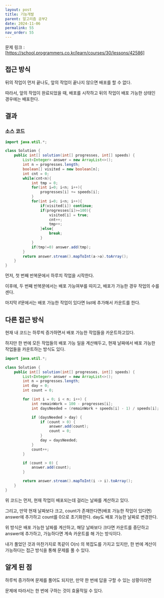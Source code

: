 ```yaml
---
layout: post
title: 기능개발
parent: 알고리즘 공부2
date: 2024-11-06
permalink: 55
nav_order: 55
---
```


문제 링크 : [https://school.programmers.co.kr/learn/courses/30/lessons/42586]

## 접근 방식

뒤의 작업이 먼저 끝나도, 앞의 작업이 끝나지 않으면 배포를 할 수 없다.

따라서, 앞의 작업이 완료되었을 때, 배포를 시작하고 뒤의 작업이 배포 가능한 상태인 경우에는 배포한다.

## 결과

### 소스 코드

```java
import java.util.*;

class Solution {
    public int[] solution(int[] progresses, int[] speeds) {
        List<Integer> answer = new ArrayList<>();
        int n = progresses.length;
        boolean[] visited = new boolean[n];
        int cnt = 0;
        while(cnt<n){
            int tmp = 0;
            for(int i=0; i<n; i++){
                progresses[i] += speeds[i];
            }
            for(int i=0; i<n; i++){
                if(visited[i]) continue;
                if(progresses[i]>=100){
                    visited[i] = true;
                    cnt++;
                    tmp++;
                }else{
                    break;
                }
            }
            if(tmp!=0) answer.add(tmp);
        }
        return answer.stream().mapToInt(a->a).toArray();
    }
}
```

먼저, 첫 번째 반복문에서 하루치 작업을 시작한다.

이후에, 두 번째 반복문에서는 배포 가능여부를 따지고, 배포가 가능한 경우 작업의 수를 센다.

마지막 if문에서는 배포 가능한 작업이 있다면 list에 추가해서 카운트를 한다.

## 다른 접근 방식

현재 내 코드는 하루씩 증가하면서 배포 가능한 작업들을 카운트하고있다.

하지만 한 번에 모든 작업들의 배포 가능 일을 계산해두고, 현재 날짜에서 배포 가능한 작업들을 카운트하는 방식도 있다.

```java
import java.util.*;

class Solution {
    public int[] solution(int[] progresses, int[] speeds) {
        List<Integer> answer = new ArrayList<>();
        int n = progresses.length;
        int day = 0;
        int count = 0;

        for (int i = 0; i < n; i++) {
            int remainWork = 100 - progresses[i];
            int daysNeeded = (remainWork + speeds[i] - 1) / speeds[i];

            if (daysNeeded > day) {
                if (count > 0) {
                    answer.add(count);
                    count = 0;
                }
                day = daysNeeded;
            }
            count++;
        }

        if (count > 0) {
            answer.add(count);
        }

        return answer.stream().mapToInt(i -> i).toArray();
    }
}
```

위 코드는 먼저, 현재 작업이 배포되는데 걸리는 날짜를 계산하고 있다.

그리고, 만약 현재 날짜보다 크고, count가 존재한다면(배포 가능한 작업이 있다면) answer에 추가하고 count를 0으로 초기화한다. day도 배포 가능한 날짜로 변경한다.

위 방식은 배포 가능한 날짜를 계산하고, 해당 날짜보다 크다면 카운트를 중단하고 answer에 추가하고, 가능하다면 계속 카운트를 해 가는 방식이다.

내가 풀었던 것과 마찬가지로 똑같이 O(n) 의 복잡도를 가지고 있지만, 한 번에 계산이 가능하다는 접근 방식을 통해 문제를 풀 수 있다.

## 알게 된 점

하루씩 증가하며 문제를 풀어도 되지만, 만약 한 번에 답을 구할 수 있는 상황이라면

문제에 따라서는 한 번에 구하는 것이 효율적일 수 있다.

[https://school.programmers.co.kr/learn/courses/30/lessons/42586]: https://school.programmers.co.kr/learn/courses/30/lessons/42586
